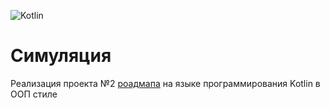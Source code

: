 ![Kotlin](https://img.shields.io/badge/kotlin-%237F52FF.svg?style=for-the-badge&logo=kotlin&logoColor=white)
<h1>Симуляция</h1>
<p>Реализация проекта №2 <a href="https://zhukovsd.github.io/java-backend-learning-course/projects/simulation/"> роадмапа</a> на языке программирования Kotlin в ООП стиле</p>
